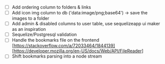 - [ ] Add ordering column to folders & links
- [ ] Add icon img column to db ('data:image/png;base64') -> save the images to a folder
- [ ] Add admin & disabled columns to user table, use sequelizeapp ui maker as an inspiration
- [ ] Sequelize/Postgresql validation
- [ ] Handle the bookmarks file on the frontend [https://stackoverflow.com/a/72033464/1844139][https://developer.mozilla.org/en-US/docs/Web/API/FileReader]
- [ ] Shift bookmarks parsing into a node stream
